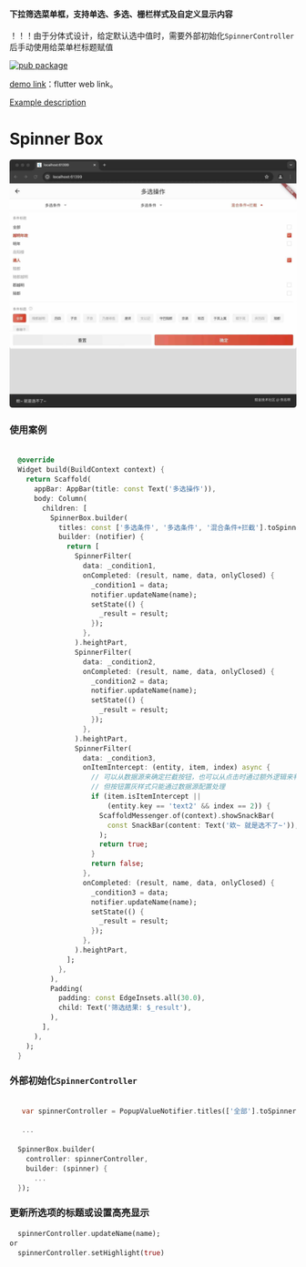 #### 下拉筛选菜单框，支持单选、多选、栅栏样式及自定义显示内容

！！！由于分体式设计，给定默认选中值时，需要外部初始化`SpinnerController`后手动使用给菜单栏标题赋值

[![pub package](https://img.shields.io/pub/v/spinner_box.svg?label=spinner_box&color=blue)](https://pub.dev/packages/spinner_box)

[demo link](https://boomcx.github.io/spinner_box/)：flutter web link。

[Example description](https://juejin.cn/post/7227012644506435642)

# Spinner Box

![snapshoot.jpg](https://github.com/boomcx/images/blob/main/spinner_box/snapshoot.jpg?raw=true)

### 使用案例

```dart

  @override
  Widget build(BuildContext context) {
    return Scaffold(
      appBar: AppBar(title: const Text('多选操作')),
      body: Column(
        children: [
          SpinnerBox.builder(
            titles: const ['多选条件', '多选条件', '混合条件+拦截'].toSpinnerData,
            builder: (notifier) {
              return [
                SpinnerFilter(
                  data: _condition1,
                  onCompleted: (result, name, data, onlyClosed) {
                    _condition1 = data;
                    notifier.updateName(name);
                    setState(() {
                      _result = result;
                    });
                  },
                ).heightPart,
                SpinnerFilter(
                  data: _condition2,
                  onCompleted: (result, name, data, onlyClosed) {
                    _condition2 = data;
                    notifier.updateName(name);
                    setState(() {
                      _result = result;
                    });
                  },
                ).heightPart,
                SpinnerFilter(
                  data: _condition3,
                  onItemIntercept: (entity, item, index) async {
                    // 可以从数据源来确定拦截按钮，也可以从点击时通过额外逻辑来判定
                    // 但按钮置灰样式只能通过数据源配置处理
                    if (item.isItemIntercept ||
                        (entity.key == 'text2' && index == 2)) {
                      ScaffoldMessenger.of(context).showSnackBar(
                        const SnackBar(content: Text('欸~ 就是选不了~')),
                      );
                      return true;
                    }
                    return false;
                  },
                  onCompleted: (result, name, data, onlyClosed) {
                    _condition3 = data;
                    notifier.updateName(name);
                    setState(() {
                      _result = result;
                    });
                  },
                ).heightPart,
              ];
            },
          ),
          Padding(
            padding: const EdgeInsets.all(30.0),
            child: Text('筛选结果: $_result'),
          ),
        ],
      ),
    );
  }
```

### 外部初始化`SpinnerController`

```dart

   var spinnerController = PopupValueNotifier.titles(['全部'].toSpinnerData);

   ...

  SpinnerBox.builder(
    controller: spinnerController,
    builder: (spinner) {
      ...
  });


```

### 更新所选项的标题或设置高亮显示

```dart
  spinnerController.updateName(name);
or
  spinnerController.setHighlight(true)
```
